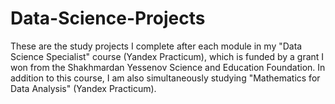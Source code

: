 # Data-Science-Projects

These are the study projects I complete after each module in my "Data Science Specialist" course (Yandex Practicum), which is funded by a grant I won from the Shakhmardan Yessenov Science and Education Foundation. In addition to this course, I am also simultaneously studying "Mathematics for Data Analysis" (Yandex Practicum).
